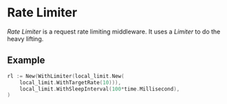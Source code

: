 Rate Limiter
============

_Rate Limiter_ is a request rate limiting middleware. It uses a *Limiter* to do
the heavy lifting.

Example
-------

```go
rl := New(WithLimiter(local_limit.New(
	local_limit.WithTargetRate(10))),
	local_limit.WithSleepInterval(100*time.Millisecond),
)
```